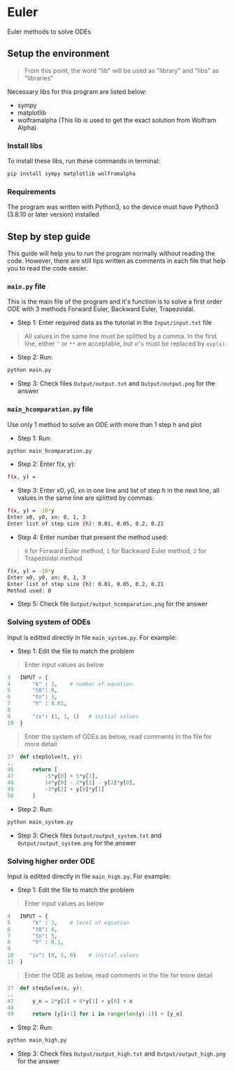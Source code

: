 # Euler
Euler methods to solve ODEs

## Setup the environment
> From this point, the word "lib" will be used as "library" and "libs" as "libraries"

Necessary libs for this program are listed below:
* sympy
* matplotlib
* wolframalpha (This lib is used to get the exact solution from Wolfram Alpha)

### Install libs
To install these libs, run these commands in terminal:

```bash
pip install sympy matplotlib wolframalpha
```

### Requirements
The program was written with Python3, so the device must have Python3 (3.8.10 or later version) installed

## Step by step guide
This guide will help you to run the program normally without reading the code.
However, there are still tips written as comments in each file that help you to read the code easier.

### `main.py` file
This is the main file of the program and it's function is to solve a first order ODE with 3 methods
Forward Euler, Backward Euler, Trapezoidal.

* Step 1: Enter required data as the tutorial in the `Input/input.txt` file
> All values in the same line must be splitted by a comma.
> In the first line, either `^` or `**` are acceptable, but `e^x` must be replaced by `exp(x)`.

* Step 2: Run:

```bash
python main.py
```

* Step 3: Check files `Output/output.txt` and `Output/output.png` for the answer

### `main_hcomparation.py` file
Use only 1 method to solve an ODE with more than 1 step h and plot

* Step 1: Run:

```bash
python main_hcomparation.py
```

* Step 2: Enter f(x, y):

```bash
f(x, y) = 
```

* Step 3: Enter x0, y0, xn in one line and list of step h in the next line, all values in the same line are splitted by commas:

```bash
f(x, y) = -10*y
Enter x0, y0, xn: 0, 1, 3
Enter list of step size (h): 0.01, 0.05, 0.2, 0.21
```

* Step 4: Enter number that present the method used:
> `0` for Forward Euler method,
> `1` for Backward Euler method, 
> `2` for Trapezoidal method

```bash
f(x, y) = -10*y
Enter x0, y0, xn: 0, 1, 3
Enter list of step size (h): 0.01, 0.05, 0.2, 0.21
Method used: 0
```

* Step 5: Check file `Output/output_hcomparation.png` for the answer

### Solving system of ODEs
Input is editted directly in file `main_system.py`. For example:

* Step 1: Edit the file to match the problem

> Enter input values as below
```py
3   INPUT = {
4       "k" : 3,    # number of equation
5       "t0": 0,    
6       "tn": 3,
7       "h" : 0.01,
8   
9       "iv": (1, 1, 1)   # initial values
10  }
```

> Enter the system of ODEs as below, read comments in the file for more detail
```py
27  def stepSolve(t, y):
..  
46      return [
47          -5*y[0] + 5*y[1],
48          14*y[0] - 2*y[1] - y[2]*y[0],
49          -3*y[2] + y[0]*y[1]
50      ]
```

* Step 2: Run:

```bash
python main_system.py
```

* Step 3: Check files `Output/output_system.txt` and `Output/output_system.png` for the answer

### Solving higher order ODE
Input is editted directly in file `main_high.py`. For example:

* Step 1: Edit the file to match the problem

> Enter input values as below
```py
4   INPUT = {
5       "k" : 3,    # level of equation
6       "t0": 0,    
7       "tn": 5,
8       "h" : 0.1,
9   
10     "iv": (0, 1, 0)    # initial values
11  }
```

> Enter the ODE as below, read comments in the file for more detail
```py
27  def stepSolve(x, y):
..  
47      y_n = 2*y[2] + 8*y[1] + y[0] + x
48      
49      return [y[i+1] for i in range(len(y)-1)] + [y_n]
```

* Step 2: Run:

```bash
python main_high.py
```

* Step 3: Check files `Output/output_high.txt` and `Output/output_high.png` for the answer
